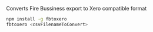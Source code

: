 Converts Fire Bussiness export to Xero compatible format

```bash
npm install -g fbtoxero
fbtoxero <csvFilenameToConvert>
```
